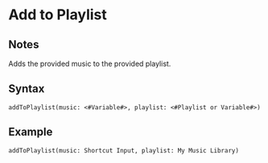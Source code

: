 # Add to Playlist
## Notes
Adds the provided music to the provided playlist.
## Syntax
```
addToPlaylist(music: <#Variable#>, playlist: <#Playlist or Variable#>)
```
## Example
```
addToPlaylist(music: Shortcut Input, playlist: My Music Library)
```